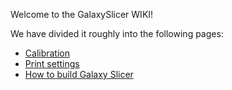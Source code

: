 Welcome to the GalaxySlicer WIKI!

We have divided it roughly into the following pages:

* [Calibration](wiki/Calibration)
* [Print settings](wiki/Print-settings/Home)
* [How to build Galaxy Slicer](wiki/How-to-build)
